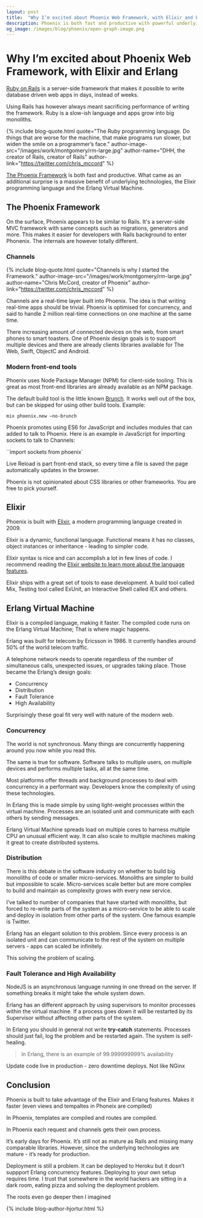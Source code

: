 ```yaml
---
layout: post
title:  "Why I’m excited about Phoenix Web Framework, with Elixir and Erlang"
description: Phoenix is both fast and productive with powerful underlying technologies; Elixir & Erlang.
og_image: /images/blog/phoenix/open-graph-image.png
---
```


# Why I’m excited about Phoenix Web Framework, with Elixir and Erlang

[Ruby on Rails](http://rubyonrails.org/) is a server-side framework that makes it possible to write database driven web apps in days, instead of weeks. 

Using Rails has however always meant sacrificing performance of writing the framework. Ruby is a slow-ish language and apps grow into big monoliths. 

{% include blog-quote.html quote="The Ruby programming language. Do things that are worse for the machine, that make programs run slower, but widen the smile on a programmer’s face." author-image-src="/images/work/montgomery/rm-large.jpg" author-name="DHH, the creator of Rails, creator of Rails" author-link="https://twitter.com/chris_mccord" %}

[The Phoenix Framework](http://www.phoenixframework.org/) is both fast and productive. What came as an additional surprise is a massive benefit of underlying technologies, the Elixir programming language and the Erlang Virtual Machine. 


## The Phoenix Framework 

On the surface, Phoenix appears to be similar to Rails. It's a server-side MVC framework with same concepts such as migrations, generators and more. This makes it easier for developers with Rails background to enter Phonenix. The internals are however totally different.

### Channels

{% include blog-quote.html quote="Channels is why I started the Framework." author-image-src="/images/work/montgomery/rm-large.jpg" author-name="Chris McCord, creator of Phoenix" author-link="https://twitter.com/chris_mccord" %}

Channels are a real-time layer built into Phoenix. The idea is that writing real-time apps should be trivial. Phoenix is optimised for concurrency, and said to handle 2 million real-time connections on one machine at the same time. 

There increasing amount of connected devices on the web, from smart phones to smart toasters. One of Phoenix design goals is to support multiple devices and there are already clients libraries available for The Web, Swift, ObjectC and Android.

### Modern front-end tools

Phoenix uses Node Package Manager (NPM) for client-side tooling. This is great as most front-end libraries are already available as an NPM package.

The default build tool is the little known [Brunch](http://brunch.io/). It works well out of the box, but can be skipped for using other build tools. Example:

 ```mix phoenix.new —no-brunch```

Phoenix promotes using ES6 for JavaScript and includes modules that can added to talk to Phoenix. Here is an example in JavaScript for importing sockets to talk to Channels:

``import sockets from phoenix`

Live Reload is part front-end stack, so every time a file is saved the page automatically updates in the browser.

Phoenix is not opinionated about CSS libraries or other frameworks. You are free to pick yourself.

## Elixir

Phoenix is built with [Elixir](http://elixir-lang.org/), a modern programming language created in 2009. 

Elixir is a dynamic, functional language. Functional means it has no classes, object instances or inheritance - leading to simpler code. 

Elixir syntax is nice and can accomplish a lot in few lines of code. I recommend reading the [Elixir website to learn more about the language features](http://elixir-lang.org/). 

Elixir ships with a great set of tools to ease development. A build tool called Mix, Testing tool called ExUnit, an Interactive Shell called IEX and others.

## Erlang Virtual Machine

Elixir is a compiled language, making it faster. The compiled code runs on the Erlang Virtual Machine; That is where magic happens. 

Erlang was built for telecom by Ericsson in 1986. It currently handles around 50% of the world telecom traffic. 

A telephone network needs to operate regardless of the number of simultaneous calls, unexpected issues, or upgrades taking place. Those became the Erlang’s design goals:

* Concurrency
* Distribution
* Fault Tolerance
* High Availability

Surprisingly these goal fit very well with nature of the modern web. 


### Concurrency

The world is not synchronous. Many things are concurrently happening around you now while you read this. 

The same is true for software. Software talks to multiple users, on multiple devices and performs multiple tasks, all at the same time.

Most platforms offer threads and background processes to deal with concurrency in a performant way. Developers know the complexity of using these technologies.

In Erlang this is made simple by using light-weight processes within the virtual machine. Processes are an isolated unit and communicate with each others by sending messages.

Erlang Virtual Machine spreads load on multiple cores to harness multiple CPU an unusual efficient way. It can also scale to multiple machines making it great to create distributed systems.


### Distribution

There is this debate in the software industry on whether to build big monoliths of code or smaller micro-services. Monoliths are simpler to build but impossible to scale. Micro-services scale better but are more complex to build and maintain as complexity grows with every new service.

I’ve talked to number of companies that have started with monoliths, but forced to re-write parts of the system as a micro-service to be able to scale and deploy in isolation from other parts of the system. One famous example is Twitter.

Erlang has an elegant solution to this problem. Since every process is an isolated unit and can communicate to the rest of the system on multiple servers - apps can scaled be infinitely.

This solving the problem of scaling.


### Fault Tolerance and High Availability

NodeJS is an asynchronous language running in one thread on the server. If something breaks it might take the whole system down.

Erlang has an different approach by using supervisors to monitor processes within the virtual machine. If a process goes down it will be restarted by its Supervisor without affecting other parts of the system. 

In Erlang you should in general not write **try-catch** statements. Processes should just fail, log the problem and be restarted again. The system is self-healing.


> In Erlang, there is an example of 99.999999999% availability

Update code live in production - zero downtime deploys. Not like NGinx 



## Conclusion

Phoenix is built to take advantage of the Elixir and Erlang features. Makes it faster (even views and tempaltes in Phoneix are compiled) 

In Phoenix, templates are compiled and routes are compiled.

In Phoenix each request and channels gets their own process.

It’s early days for Phoenix. It’s still not as mature as Rails and missing many comparable libraries. However, since the underlying technologies are mature - it’s ready for production.

Deployment is still a problem. It can be deployed to Heroku but it dosn’t suppport Erlang concurrency features. Deploying to your own setup requires time. I trust that somewhere in the world hackers are sitting in a dark room, eating pizza and solving the deployment problem.

The roots even go deeper then I imagined 


{% include blog-author-hjortur.html %}
